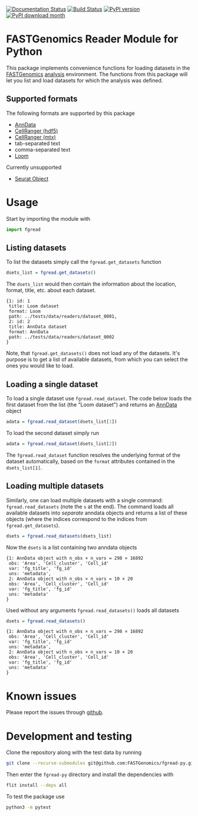 [![Documentation Status](https://readthedocs.org/projects/fgread-py/badge/?version=latest)](https://fgread-py.readthedocs.io/en/latest/?badge=latest)
[![Build Status](https://travis-ci.org/FASTGenomics/fgread-py.svg?branch=master)](https://travis-ci.org/FASTGenomics/fgread-py)
[![PyPI version](https://badge.fury.io/py/fgread.svg)](https://badge.fury.io/py/fgread)
[![PyPI download month](https://img.shields.io/pypi/dm/fgread.svg)](https://pypi.python.org/pypi/fgread/)

# FASTGenomics Reader Module for Python

This package implements convenience functions for loading datasets in the
[FASTGenomics][fg] [analysis][fg_analysis] environment. The functions from this package
will let you list and load datasets for which the analysis was defined.

[fg]: https://beta.fastgenomics.org/webclient/
[fg_analysis]: https://beta.fastgenomics.org/webclient/searchPage/analyses

## Supported formats

The following formats are supported by this package

- [AnnData](https://github.com/theislab/anndata)
- [CellRanger (hdf5)](https://support.10xgenomics.com/single-cell-gene-expression/software/pipelines/latest/advanced/h5_matrices)
- [CellRanger (mtx)](https://support.10xgenomics.com/single-cell-gene-expression/software/pipelines/latest/output/matrices)
- tab-separated text
- comma-separated text
- [Loom](http://loompy.org/)

Currently unsupported

- [Seurat Object](https://satijalab.org/seurat/)

# Usage

Start by importing the module with

```python
import fgread
```

## Listing datasets

To list the datasets simply call the `fgread.get_datasets` function

```R
dsets_list = fgread.get_datasets()
```

The `dsets_list` would then contain the information about the location, format, title,
etc. about each dataset.

```
{1: id: 1
 title: Loom dataset
 format: Loom
 path: ../tests/data/readers/dataset_0001,
 2: id: 2
 title: AnnData dataset
 format: AnnData
 path: ../tests/data/readers/dataset_0002
}
```

Note, that `fgread.get_datasets()` does not load any of the datasets. It's purpose
is to get a list of available datasets, from which you can select the ones you would
like to load.

## Loading a single dataset

To load a single dataset use `fgread.read_dataset`. The code below loads the first
dataset from the list (the "Loom dataset") and returns an [AnnData][anndata] object

```R
adata = fgread.read_dataset(dsets_list[1])
```

To load the second dataset simply run

```R
adata = fgread.read_dataset(dsets_list[2])
```

The `fgread.read_dataset` function resolves the underlying format of the dataset
automatically, based on the `format` attributes contained in the `dsets_list[1]`.

[anndata]: https://anndata.readthedocs.io/en/stable/

## Loading multiple datasets

Similarly, one can load multiple datasets with a single command: `fgread.read_datasets`
(note the `s` at the end). The command loads all available datasets into _separate_
anndata objects and returns a list of these objects (where the indices correspond to the
indices from `fgread.get_datasets`).

```R
dsets = fgread.read_datasets(dsets_list)
```

Now the `dsets` is a list containing two anndata objects

```
{1: AnnData object with n_obs × n_vars = 298 × 16892
 obs: 'Area', 'Cell_cluster', 'Cell_id'
 var: 'fg_title', 'fg_id'
 uns: 'metadata',
 2: AnnData object with n_obs × n_vars = 10 × 20
 obs: 'Area', 'Cell_cluster', 'Cell_id'
 var: 'fg_title', 'fg_id'
 uns: 'metadata'
}
```

Used without any arguments `fgread.read_datasets()` loads all datasets

```R
dsets = fgread.read_datasets()
```

```
{1: AnnData object with n_obs × n_vars = 298 × 16892
 obs: 'Area', 'Cell_cluster', 'Cell_id'
 var: 'fg_title', 'fg_id'
 uns: 'metadata',
 2: AnnData object with n_obs × n_vars = 10 × 20
 obs: 'Area', 'Cell_cluster', 'Cell_id'
 var: 'fg_title', 'fg_id'
 uns: 'metadata'
}
```

# Known issues

Please report the issues through [github][issues].

[issues]: https://github.com/FASTGenomics/fgread-py/issues

# Development and testing

Clone the repository along with the test data by running

```bash
git clone --recurse-submodules git@github.com:FASTGenomics/fgread-py.git
```

Then enter the `fgread-py` directory and install the dependencies with

```bash
flit install --deps all
```

To test the package use

```bash
python3 -m pytest
```
